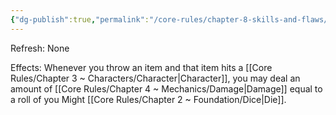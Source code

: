 ```yaml
---
{"dg-publish":true,"permalink":"/core-rules/chapter-8-skills-and-flaws/skill-list/might/rank-2/throwing/"}
---
```


Refresh: None

Effects:
Whenever you throw an item and that item hits a [[Core Rules/Chapter 3 ~ Characters/Character\|Character]], you may deal an amount of [[Core Rules/Chapter 4 ~ Mechanics/Damage\|Damage]] equal to a roll of you Might [[Core Rules/Chapter 2 ~ Foundation/Dice\|Die]].